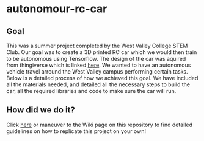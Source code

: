 # autonomour-rc-car

## Goal

This was a summer project completed by the West Valley College STEM Club. Our goal was to create a 3D printed RC car which we would then train to be autonomous using Tensorflow. The design of the car was aquired from thingiverse which is linked [here](https://bit.ly/2lIrMFG). We wanted to have an autonomous vehicle travel arround the West Valley campus performing certain tasks. Below is a detailed process of how we achieved this goal. We have included all the materials needed, and detailed all the necessary steps to build the car, all the required libraries and code to make sure the car will run.

## How did we do it?

Click [here](https://github.com/alexoliveira21/autonomour-rc-car/wiki) or maneuver to the Wiki page on this repository to find detailed guidelines on how to replicate this project on your own!



  

